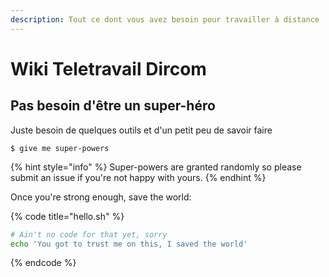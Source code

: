 ```yaml
---
description: Tout ce dont vous avez besoin pour travailler à distance
---
```


# Wiki Teletravail Dircom

## Pas besoin d'être un super-héro

Juste besoin de quelques outils et d'un petit peu de savoir faire

```
$ give me super-powers
```

{% hint style="info" %}
 Super-powers are granted randomly so please submit an issue if you're not happy with yours.
{% endhint %}

Once you're strong enough, save the world:

{% code title="hello.sh" %}
```bash
# Ain't no code for that yet, sorry
echo 'You got to trust me on this, I saved the world'
```
{% endcode %}



